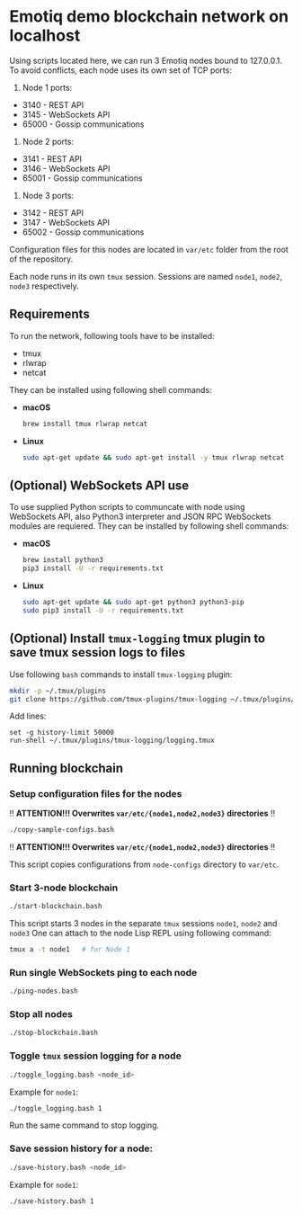 # Emotiq demo blockchain network on localhost

Using scripts located here, we can run 3 Emotiq nodes bound to 127.0.0.1.
To avoid conflicts, each node uses its own set of TCP ports:

1. Node 1 ports:
  * 3140 - REST API
  * 3145 - WebSockets API
  * 65000 - Gossip communications
1. Node 2 ports:
  * 3141 - REST API
  * 3146 - WebSockets API
  * 65001 - Gossip communications
1. Node 3 ports:
  * 3142 - REST API
  * 3147 - WebSockets API
  * 65002 - Gossip communications

Configuration files for this nodes are located in `var/etc` folder from the root of the repository.

Each node runs in its own `tmux` session. Sessions are named `node1`, `node2`, `node3` respectively.

## Requirements

To run the network, following tools have to be installed:
* tmux
* rlwrap
* netcat

They can be installed using following shell commands:

* **macOS**
  ```bash
  brew install tmux rlwrap netcat
  ```
* **Linux**
  ```bash
  sudo apt-get update && sudo apt-get install -y tmux rlwrap netcat
  ```

## (Optional) WebSockets API use

To use supplied Python scripts to communcate with node using WebSockets API, also Python3 interpreter and JSON RPC WebSockets modules are requiered. They can be installed by following shell commands:
* **macOS**
  ```bash
  brew install python3
  pip3 install -U -r requirements.txt
  ```
* **Linux**
  ```bash
  sudo apt-get update && sudo apt-get python3 python3-pip
  sudo pip3 install -U -r requirements.txt
  ```

## (Optional) Install `tmux-logging` tmux plugin to save tmux session logs to files

Use following `bash` commands to install `tmux-logging` plugin:
```bash
mkdir -p ~/.tmux/plugins
git clone https://github.com/tmux-plugins/tmux-logging ~/.tmux/plugins/tmux-logging
```
Add lines:
```
set -g history-limit 50000
run-shell ~/.tmux/plugins/tmux-logging/logging.tmux
```

## Running blockchain

### Setup configuration files for the nodes
:bangbang: **ATTENTION!!! Overwrites `var/etc/{node1,node2,node3}` directories** :bangbang:
```bash
./copy-sample-configs.bash
```
:bangbang: **ATTENTION!!! Overwrites `var/etc/{node1,node2,node3}` directories** :bangbang:

This script copies configurations from `node-configs` directory to `var/etc`.

### Start 3-node blockchain
```bash
./start-blockchain.bash
```

This script starts 3 nodes in the separate `tmux` sessions `node1`, `node2` and `node3`
One can attach to the node Lisp REPL using following command:
```bash
tmux a -t node1   # for Node 1
```

### Run single WebSockets ping to each node
```bash
./ping-nodes.bash
```

### Stop all nodes
```bash
./stop-blockchain.bash
```

### Toggle `tmux` session logging for a node
```bash
./toggle_logging.bash <node_id>
```
Example for `node1`:
```bash
./toggle_logging.bash 1
```
Run the same command to stop logging.

### Save session history for a node:
```bash
./save-history.bash <node_id>
```
Example for `node1`:
```bash
./save-history.bash 1
```

